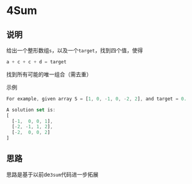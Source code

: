 # 4Sum

## 说明

给出一个整形数组`s`，以及一个`target`，找到四个值，使得

```js
a + c + c + d = target
```

找到所有可能的唯一组合（需去重）

示例

```js
For example, given array S = [1, 0, -1, 0, -2, 2], and target = 0.

A solution set is:
[
  [-1,  0, 0, 1],
  [-2, -1, 1, 2],
  [-2,  0, 0, 2]
]
```

## 思路

思路是基于以前de`3sum`代码进一步拓展